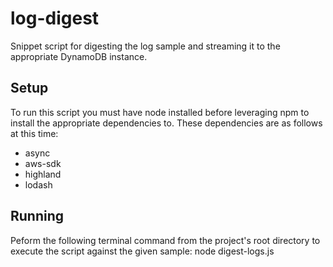 # log-digest
Snippet script for digesting the log sample and streaming it to the appropriate DynamoDB instance.

## Setup
To run this script you must have node installed before leveraging npm to install the appropriate dependencies to. 
These dependencies are as follows at this time:
* async
* aws-sdk
* highland
* lodash

## Running
Peform the following terminal command from the project's root directory to execute the script against the given sample:
node digest-logs.js
